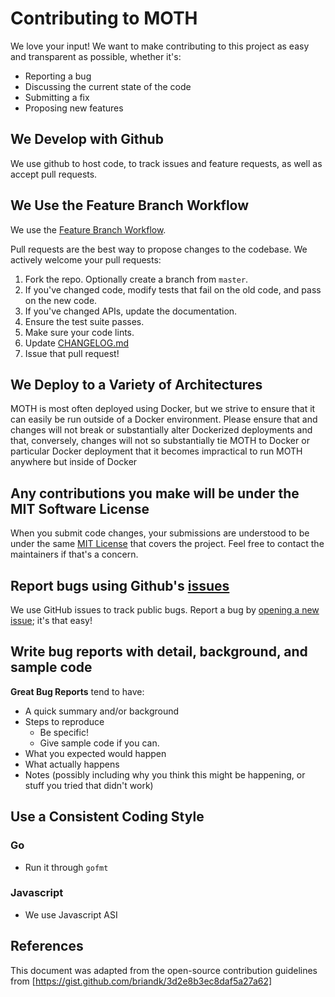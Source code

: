 # Contributing to MOTH
We love your input! We want to make contributing to this project as easy and transparent as possible, whether it's:

- Reporting a bug
- Discussing the current state of the code
- Submitting a fix
- Proposing new features

## We Develop with Github
We use github to host code, to track issues and feature requests, as well as accept pull requests.

## We Use the Feature Branch Workflow

We use the [Feature Branch Workflow](https://www.atlassian.com/git/tutorials/comparing-workflows/feature-branch-workflow).

Pull requests are the best way to propose changes to the codebase. 
We actively welcome your pull requests:

1. Fork the repo. Optionally create a branch from `master`.
2. If you've changed code, modify tests that fail on the old code, and pass on the new code.
3. If you've changed APIs, update the documentation.
4. Ensure the test suite passes.
5. Make sure your code lints.
6. Update [CHANGELOG.md](CHANGELOG.md)
7. Issue that pull request!

## We Deploy to a Variety of Architectures
MOTH is most often deployed using Docker, but we strive to ensure that it can easily be run outside of a Docker environment. Please ensure that and changes will not break or substantially alter Dockerized deployments and that, conversely, changes will not so substantially tie MOTH to Docker or particular Docker deployment that it becomes impractical to run MOTH anywhere but inside of Docker

## Any contributions you make will be under the MIT Software License
When you submit code changes, your submissions are understood to be under the same [MIT License](http://choosealicense.com/licenses/mit/) that covers the project. Feel free to contact the maintainers if that's a concern.

## Report bugs using Github's [issues](https://github.com/dirtbags/moth/issues)
We use GitHub issues to track public bugs. Report a bug by [opening a new issue](https://github.com/dirtbags/moth/issues/new); it's that easy!

## Write bug reports with detail, background, and sample code

**Great Bug Reports** tend to have:

- A quick summary and/or background
- Steps to reproduce
  - Be specific!
  - Give sample code if you can.
- What you expected would happen
- What actually happens
- Notes (possibly including why you think this might be happening, or stuff you tried that didn't work)

## Use a Consistent Coding Style

### Go
* Run it through `gofmt`

### Javascript
* We use Javascript ASI

## References
This document was adapted from the open-source contribution guidelines from [https://gist.github.com/briandk/3d2e8b3ec8daf5a27a62]
